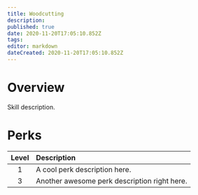 ```yaml
---
title: Woodcutting
description: 
published: true
date: 2020-11-20T17:05:10.852Z
tags: 
editor: markdown
dateCreated: 2020-11-20T17:05:10.852Z
---
```


# Overview
Skill description.
# Perks
| Level | Description |
|:-:|:-|
|1| A cool perk description here. |
|3| Another awesome perk description right here. |